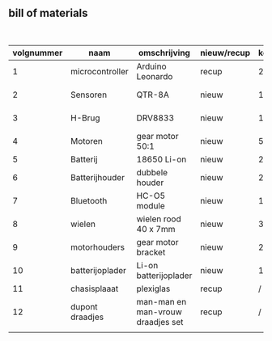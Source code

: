 ## bill of materials
<br />

|volgnummer|naam|omschrijving|nieuw/recup|kostprijs/stuk|aantal|subtotaal|
|----------|----|------------|-----------|--------------|------|---------|
|         1|  microcontroller  |    Arduino Leonardo        |   recup        |       26 EUR       |    1  |    26 EUR   |  
|    2      |  Sensoren    | QTR-8A            |      nieuw     |      16,13 EUR         |   1   |  16,13 EUR      | 
|     3    | H-Brug |       DRV8833      |      nieuw     |     12,52 EUR         |   1   |    12,52 EUR    |  
|      4    |   Motoren |   gear motor 50:1          |    nieuw       |        5,65 EUR       |   2   |     11,3 EUR   |  
|      5   | Batterij   |    18650 Li-on         |    nieuw       |    2,63 EUR           |  2    |   5,26 EUR     |  
|     6     |  Batterijhouder  |      dubbele houder       |   nieuw        |        2,39 EUR       |  1     |    2,39 EUR    |  
|      7    |   Bluetooth |     HC-O5 module        |   nieuw        |      11,96 EUR        |    1  |     11,96 EUR   |  
|     8     | wielen   |    wielen rood 40 x 7mm       |    nieuw       |        3,85 EUR       |   2    |    7,7 EUR    |  
|    9      |   motorhouders |   gear motor bracket          |   nieuw        |       2,7 EUR        |   2   |    5,4 EUR    |  
|     10     |  batterijoplader  |     Li-on batterijoplader        |    nieuw     |        10,17 EUR       |  1    |     10,17 EUR   |  
|     11    |  chasisplaaat    |     plexiglas        |     recup      |         /      |   1   |     /   |  
|     12    |   dupont draadjes |     man-man en man-vrouw draadjes set       |     recup     |       /        |   1   |    /    |  
|         |    |             |           |               |      |        |  

